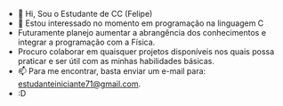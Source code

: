 - 👋 Hi, Sou o Estudante de CC (Felipe)
- 👀 Estou interessado no momento em programação na linguagem C
- Futuramente planejo aumentar a abrangência dos conhecimentos e integrar a programação com a Física.
- Procuro colaborar em quaisquer projetos disponíveis nos quais possa praticar e ser útil com as minhas habilidades básicas.
- 📫 Para me encontrar, basta enviar um e-mail para: estudanteiniciante71@gmail.com.
- :D

